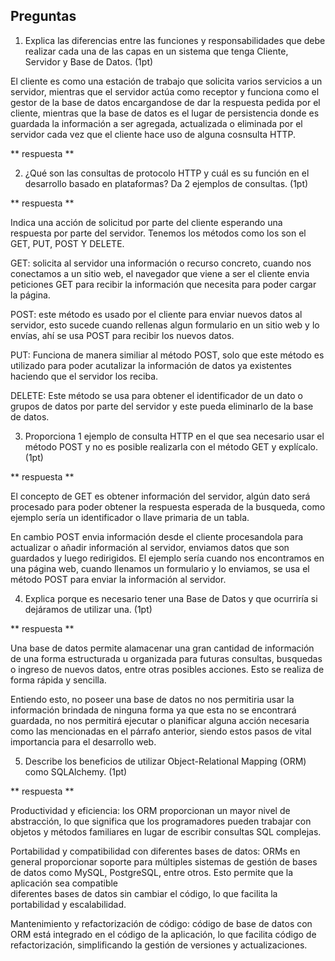 ## Preguntas 

1. Explica las diferencias entre las funciones y responsabilidades que debe realizar cada una de las capas en un sistema que tenga Cliente, Servidor y Base de Datos. (1pt)

El cliente es como una estación de trabajo que solicita varios servicios a un servidor, mientras que
el servidor actúa como receptor y funciona como el gestor de la base de datos encargandose de dar la respuesta pedida por el cliente, mientras que la base de datos es el lugar de persistencia
donde es guardada la información a ser agregada, actualizada o eliminada por el servidor cada vez que el cliente hace uso de alguna cosnsulta HTTP.

** respuesta **

2. ¿Qué son las consultas de protocolo HTTP y cuál es su función en el desarrollo basado en plataformas? Da 2 ejemplos de consultas. (1pt)

** respuesta **

Indica una acción de solicitud por parte del cliente esperando una respuesta por parte del servidor.
Tenemos los métodos como los son el GET, PUT, POST Y DELETE.

GET:  solicita al servidor una información o recurso concreto, cuando nos conectamos a un sitio web,
el navegador que viene a ser el cliente envia peticiones GET para recibir la información que necesita
para poder cargar la página.

POST: este método es usado por el cliente para enviar nuevos datos al servidor, esto sucede cuando
rellenas algun formulario en un sitio web y lo envías, ahí se usa POST para recibir los nuevos datos.

PUT: Funciona de manera similiar al método POST, solo que este método es utilizado para poder acutalizar
la información de datos ya existentes haciendo que el servidor los reciba.

DELETE: Este método se usa para obtener el identificador de un dato o grupos de datos por parte del servidor y este pueda eliminarlo de la base de datos.

3. Proporciona 1 ejemplo de consulta HTTP en el que sea necesario usar el método POST y no es posible realizarla con el método GET y explícalo. (1pt)

** respuesta **

El concepto de GET es obtener información del servidor, algún dato será procesado para
poder obtener la respuesta esperada de la busqueda, como ejemplo sería un identificador o llave
primaria de un tabla.

En cambio POST envia información desde el cliente procesandola para actualizar o añadir información al servidor, enviamos datos que son guardados y luego redirigidos. El ejemplo sería cuando nos encontramos
en una página web, cuando llenamos un formulario y lo enviamos, se usa el método POST para enviar la
información al servidor.

4. Explica porque es necesario tener una Base de Datos y que ocurriría si dejáramos de utilizar una. (1pt)

** respuesta **

​Una base de datos permite alamacenar una gran cantidad de información de una forma estructurada u
organizada para futuras consultas, busquedas o ingreso de nuevos datos, entre otras posibles acciones.
Esto se realiza de forma rápida y sencilla.

Entiendo esto, no poseer una base de datos no nos permitiria usar la información brindada de ninguna
forma ya que esta no se encontrará guardada, no nos permitirá ejecutar o planificar alguna acción necesaria como las mencionadas en el párrafo anterior, siendo estos pasos de vital importancia para el desarrollo web.

5. Describe los beneficios de utilizar Object-Relational Mapping (ORM) como SQLAlchemy. (1pt)

** respuesta **

Productividad y eficiencia: los ORM proporcionan un mayor nivel de abstracción, 
lo que significa que los programadores pueden trabajar con objetos y métodos 
familiares en lugar de escribir consultas SQL complejas.

Portabilidad y compatibilidad con diferentes bases de datos: ORMs en general 
proporcionar soporte para múltiples sistemas de gestión de bases de datos como
MySQL, PostgreSQL, entre otros. Esto permite que la aplicación sea compatible  
diferentes bases de datos sin cambiar el código, lo que facilita la portabilidad 
y escalabilidad.  

Mantenimiento y refactorización de código:  código de  base de datos con ORM 
está integrado en el código de la aplicación, lo que facilita código de
refactorización, simplificando la gestión de versiones y actualizaciones.
